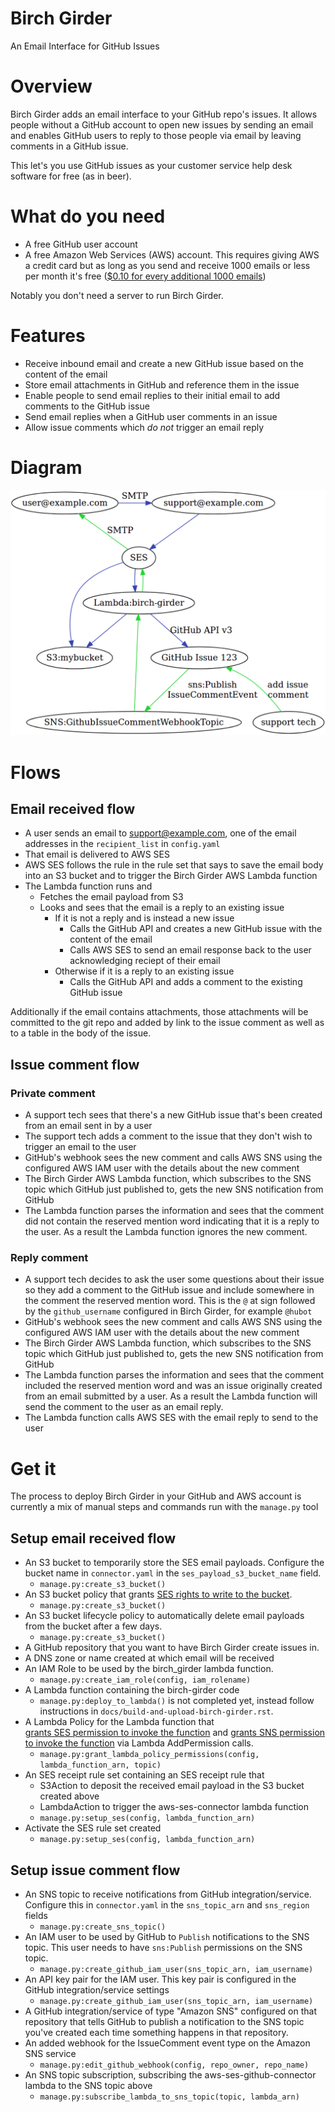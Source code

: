 # Birch Girder

An Email Interface for GitHub Issues

# Overview

Birch Girder adds an email interface to your GitHub repo's issues. It allows
people without a GitHub account to open new issues by sending an email and
enables GitHub users to reply to those people via email by leaving comments
in a GitHub issue.

This let's you use GitHub issues as your customer service help desk software
for free (as in beer).

# What do you need

* A free GitHub user account
* A free Amazon Web Services (AWS) account. This requires giving AWS a credit
  card but as long as you send and receive 1000 emails or less per month it's
  free ([$0.10 for every additional 1000 emails](https://aws.amazon.com/ses/pricing/))

Notably you don't need a server to run Birch Girder.

# Features

* Receive inbound email and create a new GitHub issue based on the content of
  the email
* Store email attachments in GitHub and reference them in the issue
* Enable people to send email replies to their initial email to add comments
  to the GitHub issue
* Send email replies when a GitHub user comments in an issue
* Allow issue comments which *do not* trigger an email reply

# Diagram

![Birch Girder Diagram](https://raw.githubusercontent.com/gene1wood/birch-girder/master/docs/birch-girder-diagram.png)

<!--

    digraph G {
      "user@example.com" -> "support@example.com" [ label = "SMTP", color="0.650 0.700 0.700" ]
      "support@example.com" -> "SES" [ color="0.650 0.700 0.700" ]
      "SES" -> "S3:mybucket" [ color="0.650 0.700 0.700" ]
      "SES" -> "Lambda:birch-girder" [ color="0.650 0.700 0.700" ]
      "Lambda:birch-girder" -> "S3:mybucket" [ color="0.650 0.700 0.700" ]
      "Lambda:birch-girder" -> "GitHub Issue 123" [ label = "GitHub API v3", color="0.650 0.700 0.700" ]
      "GitHub Issue 123" -> "SNS:GithubIssueCommentWebhookTopic" [ label = "sns:Publish\nIssueCommentEvent", color="0.348 0.839 0.839" ]
      "SNS:GithubIssueCommentWebhookTopic" -> "Lambda:birch-girder" [ color="0.348 0.839 0.839" ]
      "Lambda:birch-girder" -> "SES" [ color="0.348 0.839 0.839" ]
      "SES" ->  "user@example.com" [ label = "SMTP" , color="0.348 0.839 0.839" ]
      "support tech" -> "GitHub Issue 123" [ label = "add issue\ncomment", color="0.348 0.839 0.839" ]
      { rank=same; "support@example.com"; "user@example.com"; }
      { rank=same; "support tech"; "SNS:GithubIssueCommentWebhookTopic"; }
    }

-->

# Flows

## Email received flow

* A user sends an email to support@example.com, one of the email addresses
  in the `recipient_list` in `config.yaml`
* That email is delivered to AWS SES
* AWS SES follows the rule in the rule set that says to save the email body
  into an S3 bucket and to trigger the Birch Girder AWS Lambda function
* The Lambda function runs and
  * Fetches the email payload from S3
  * Looks and sees that the email is a reply to an existing issue
    * If it is not a reply and is instead a new issue
      * Calls the GitHub API and creates a new GitHub issue with the content of the email
      * Calls AWS SES to send an email response back to the user acknowledging reciept of their email
    * Otherwise if it is a reply to an existing issue
      * Calls the GitHub API and adds a comment to the existing GitHub issue

Additionally if the email contains attachments, those attachments will be committed
to the git repo and added by link to the issue comment as well as to a table
in the body of the issue.

## Issue comment flow

### Private comment

* A support tech sees that there's a new GitHub issue that's been
  created from an email sent in by a user
* The support tech adds a comment to the issue that they don't wish to trigger
  an email to the user
* GitHub's webhook sees the new comment and calls AWS SNS using the configured
  AWS IAM user with the details about the new comment
* The Birch Girder AWS Lambda function, which subscribes to the SNS topic which
  GitHub just published to, gets the new SNS notification from GitHub
* The Lambda function parses the information and sees that the comment did not
  contain the reserved mention word indicating that it is a reply to the user.
  As a result the Lambda function ignores the new comment.

### Reply comment

* A support tech decides to ask the user some questions about their issue
  so they add a comment to the GitHub issue and include somewhere in the
  comment the reserved mention word. This is the `@` at sign followed by
  the `github_username` configured in Birch Girder, for example `@hubot`
* GitHub's webhook sees the new comment and calls AWS SNS using the configured
  AWS IAM user with the details about the new comment
* The Birch Girder AWS Lambda function, which subscribes to the SNS topic which
  GitHub just published to, gets the new SNS notification from GitHub
* The Lambda function parses the information and sees that the comment
  included the reserved mention word and was an issue originally created from
  an email submitted by a user. As a result the Lambda function will send
  the comment to the user as an email reply.
* The Lambda function calls AWS SES with the email reply to send to the user

# Get it

The process to deploy Birch Girder in your GitHub and AWS account is currently
a mix of manual steps and commands run with the `manage.py` tool

## Setup email received flow
* An S3 bucket to temporarily store the SES email payloads. Configure the bucket
  name in `connector.yaml` in the `ses_payload_s3_bucket_name` field.
  * `manage.py:create_s3_bucket()`
* An S3 bucket policy that grants [SES rights to write to the bucket](http://docs.aws.amazon.com/ses/latest/DeveloperGuide/receiving-email-permissions.html).
  * `manage.py:create_s3_bucket()`
* An S3 bucket lifecycle policy to automatically delete email payloads from the
  bucket after a few days.
  * `manage.py:create_s3_bucket()`
* A GitHub repository that you want to have Birch Girder create
  issues in.
* A DNS zone or name created at which email will be received
* An IAM Role to be used by the birch_girder lambda function. 
  * `manage.py:create_iam_role(config, iam_rolename)`
* A Lambda function containing the birch-girder code
  * `manage.py:deploy_to_lambda()` is not completed yet, instead follow instructions in `docs/build-and-upload-birch-girder.rst`.
* A Lambda Policy for the Lambda function that  
  [grants SES permission to invoke the function](http://docs.aws.amazon.com/ses/latest/DeveloperGuide/receiving-email-permissions.html)
  and [grants SNS permission to invoke the function](http://docs.aws.amazon.com/lambda/latest/dg/with-sns-create-x-account-permissions.html)
  via Lambda AddPermission calls.
  * `manage.py:grant_lambda_policy_permissions(config, lambda_function_arn, topic)`
* An SES receipt rule set containing an SES receipt rule that
  * S3Action to deposit the received email payload in the S3 bucket created above
  * LambdaAction to trigger the aws-ses-connector lambda function
  * `manage.py:setup_ses(config, lambda_function_arn)`
* Activate the SES rule set created
  * `manage.py:setup_ses(config, lambda_function_arn)`

## Setup issue comment flow
* An SNS topic to receive notifications from GitHub integration/service.
  Configure this in `connector.yaml` in the `sns_topic_arn` and `sns_region`
  fields
  * `manage.py:create_sns_topic()`
* An IAM user to be used by GitHub to `Publish` notifications to the SNS topic.
  This user needs to have `sns:Publish` permissions on the SNS topic.
  * `manage.py:create_github_iam_user(sns_topic_arn, iam_username)`
* An API key pair for the IAM user. This key pair is configured in the GitHub
  integration/service settings
  * `manage.py:create_github_iam_user(sns_topic_arn, iam_username)`
* A GitHub integration/service of type "Amazon SNS" configured on that
  repository that tells GitHub to publish a notification to the SNS topic
  you've created each time something happens in that repository.
* An added webhook for the IssueComment event type on the Amazon SNS service
  * `manage.py:edit_github_webhook(config, repo_owner, repo_name)`
* An SNS topic subscription, subscribing the aws-ses-github-connector lambda
  to the SNS topic above
  * `manage.py:subscribe_lambda_to_sns_topic(topic, lambda_arn)`
